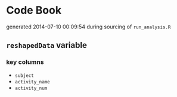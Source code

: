 # Code Book
generated 2014-07-10 00:09:54 during sourcing of `run_analysis.R`

## `reshapedData` variable

### key columns

* `subject`
* `activity_name`
* `activity_num`
